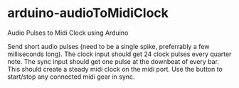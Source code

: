 arduino-audioToMidiClock
========================

Audio Pulses to Midi Clock using Arduino

Send short audio pulses (need to be a single spike, preferrably a few milliseconds long). The clock input should get 24 clock pulses every quarter note. The sync input should get one pulse at the downbeat of every bar. This should create a steady midi clock on the midi port. Use the button to start/stop any connected midi gear in sync.
